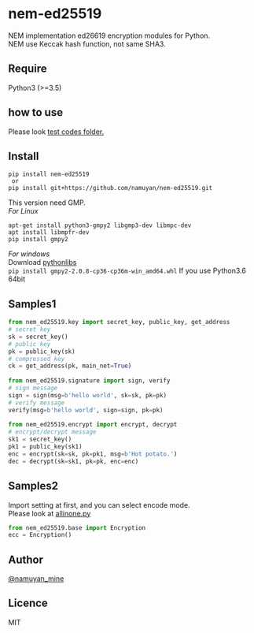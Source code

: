 nem-ed25519
===========
NEM implementation ed26619 encryption modules for Python.  
NEM use Keccak hash function, not same SHA3.

Require
-------
Python3 (>=3.5)

how to use
-----
Please look [test codes folder.](test)

Install
------
```commandline
pip install nem-ed25519
 or
pip install git+https://github.com/namuyan/nem-ed25519.git
```

This version need GMP.  
*For Linux*  
```
apt-get install python3-gmpy2 libgmp3-dev libmpc-dev
apt install libmpfr-dev
pip install gmpy2
```  
  
*For windows*  
Download [pythonlibs](https://www.lfd.uci.edu/~gohlke/pythonlibs/#gmpy)  
`pip install gmpy2‑2.0.8‑cp36‑cp36m‑win_amd64.whl` If you use Python3.6 64bit

Samples1
------
```python
from nem_ed25519.key import secret_key, public_key, get_address
# secret key
sk = secret_key()
# public key
pk = public_key(sk)
# compressed key
ck = get_address(pk, main_net=True)
 
from nem_ed25519.signature import sign, verify
# sign message
sign = sign(msg=b'hello world', sk=sk, pk=pk)
# verify message
verify(msg=b'hello world', sign=sign, pk=pk)
 
from nem_ed25519.encrypt import encrypt, decrypt
# encrypt/decrypt message
sk1 = secret_key()
pk1 = public_key(sk1)
enc = encrypt(sk=sk, pk=pk1, msg=b'Hot potato.')
dec = decrypt(sk=sk1, pk=pk, enc=enc)
```

Samples2
--------
Import setting at first, and you can select encode mode.  
Please look at [allinone.py](test/allinone.py)
```python
from nem_ed25519.base import Encryption
ecc = Encryption()
```

Author
------
[@namuyan_mine](http://twitter.com/namuyan_mine/)

Licence
-------
MIT
